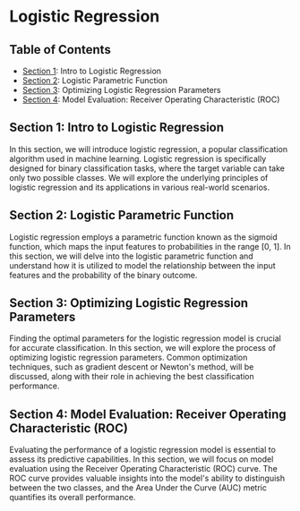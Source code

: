 # Logistic Regression

## Table of Contents

- [Section 1](#section-1): Intro to Logistic Regression
- [Section 2](#section-3): Logistic Parametric Function
- [Section 3](#section-4): Optimizing Logistic Regression Parameters
- [Section 4](#section-5): Model Evaluation: Receiver Operating Characteristic (ROC)

## Section 1: Intro to Logistic Regression

In this section, we will introduce logistic regression, a popular classification algorithm used in machine learning. Logistic regression is specifically designed for binary classification tasks, where the target variable can take only two possible classes. We will explore the underlying principles of logistic regression and its applications in various real-world scenarios.

## Section 2: Logistic Parametric Function

Logistic regression employs a parametric function known as the sigmoid function, which maps the input features to probabilities in the range [0, 1]. In this section, we will delve into the logistic parametric function and understand how it is utilized to model the relationship between the input features and the probability of the binary outcome.

## Section 3: Optimizing Logistic Regression Parameters

Finding the optimal parameters for the logistic regression model is crucial for accurate classification. In this section, we will explore the process of optimizing logistic regression parameters. Common optimization techniques, such as gradient descent or Newton's method, will be discussed, along with their role in achieving the best classification performance.

## Section 4: Model Evaluation: Receiver Operating Characteristic (ROC)

Evaluating the performance of a logistic regression model is essential to assess its predictive capabilities. In this section, we will focus on model evaluation using the Receiver Operating Characteristic (ROC) curve. The ROC curve provides valuable insights into the model's ability to distinguish between the two classes, and the Area Under the Curve (AUC) metric quantifies its overall performance.

